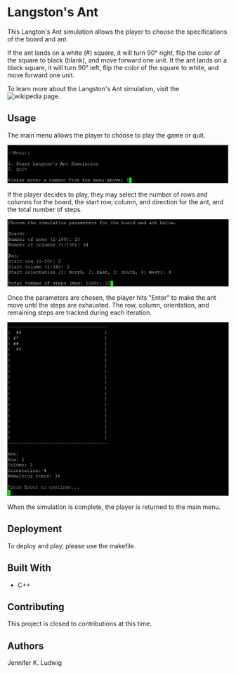 # Langston's Ant
This Langton's Ant simulation allows the player to choose the specifications of the board and ant. 

If the ant lands on a white (#) square, it will turn 90° right, flip the color of the square to black (blank), and move forward one unit. It the ant lands on a black square, it will turn 90° left, flip the color of the square to white, and move forward one unit.

To learn more about the Langston's Ant simulation, visit the ![wikipedia page](https://en.wikipedia.org/wiki/Langton%27s_ant).

## Usage
The main menu allows the player to choose to play the game or quit.

![photo1](/screenshots/photo1.GIF)

If the player decides to play, they may select the number of rows and columns for the board, the start row, column, and direction for the ant, and the total number of steps.

![photo2](/screenshots/photo2.GIF)

Once the parameters are chosen, the player hits "Enter" to make the ant move until the steps are exhausted. The row, column, orientation, and remaining steps are tracked during each iteration.

![photo3](/screenshots/photo3.GIF)

When the simulation is complete, the player is returned to the main menu.

## Deployment
To deploy and play, please use the makefile.

## Built With
* C++

## Contributing
This project is closed to contributions at this time.

## Authors
Jennifer K. Ludwig


